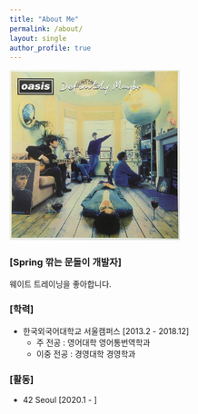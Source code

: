 ```yaml
---
title: "About Me"
permalink: /about/
layout: single
author_profile: true
---
```


<img src="../assets/images/profile.jpg" width="300" height="300"/>

### [Spring 깎는 문돌이 개발자]

웨이트 트레이닝을 좋아합니다.

### [학력]
* 한국외국어대학교 서울캠퍼스 [2013.2 - 2018.12]
  * 주 전공 : 영어대학 영어통번역학과
  * 이중 전공 : 경영대학 경영학과

### [활동]
* 42 Seoul [2020.1 - ]
